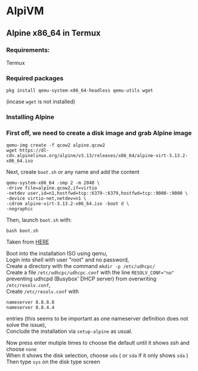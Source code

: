 # AlpiVM

## Alpine x86_64 in Termux

### Requirements:

Termux

### Required packages 

```
pkg install qemu-system-x86_64-headless qemu-utils wget
```

(incase `wget` is not installed)

### Installing Alpine

### First off, we need to create a disk image and grab Alpine image

```
qemu-img create -f qcow2 alpine.qcow2
wget https://dl-cdn.alpinelinux.org/alpine/v3.13/releases/x86_64/alpine-virt-3.13.2-x86_64.iso 
```

Next, create `boot.sh` or any name and add the content

```
qemu-system-x86_64 -smp 2 -m 2040 \
-drive file=alpine.qcow2,if=virtio 
-netdev user,id=n1,hostfwd=tcp::6379-:6379,hostfwd=tcp::9000-:9000 \
-device virtio-net,netdev=n1 \
-cdrom alpine-virt-3.13.2-x86_64.iso -boot d \
-nographic
```

Then, launch `boot.sh` with:

```
bash boot.sh
```


Taken from [HERE](https://stackoverflow.com/questions/76242337/dns-server-issue-in-alpine-guest-when-using-qemu-system-aarch64-on-android-host/76242338#76242338?newreg=c49fee248c90403b90a0e6156a52f1f9)

Boot into the installation ISO using qemu,<br>
Login into shell with user "root" and no password,<br>
Create a directory with the command  `mkdir -p /etc/udhcpc/`<br>
Create a file `/etc/udhcpc/udhcpc.conf` with the line `RESOLV_CONF="no"` preventing udhcpd (Busybox' DHCP server) from overwriting `/etc/resolv.conf`,<br>
Create `/etc/resolv.conf` with 
```
nameserver 8.8.8.8
nameserver 8.8.4.4
```
entries (this seems to be important as one nameserver definition does not solve the issue),<br>
Conclude the installation via `setup-alpine` as usual.<br>

Now press enter mutiple times to choose the default until it shows ssh and choose `none`<br>
When it shows the disk selection, choose `vda` ( or `sda` if it only shows `sda` )<br>
Then type `sys` on the disk type screen <br>
